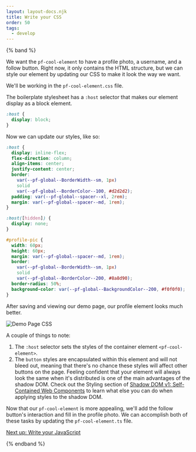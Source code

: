 ```yaml
---
layout: layout-docs.njk
title: Write your CSS
order: 50
tags:
  - develop
---
```


<style>
  img {
    max-width: 100%;
  }
</style>


{% band %}

We want the `pf-cool-element` to have a profile photo, a username, and a follow button.
Right now, it only contains the HTML structure, but we can style our element by 
updating our CSS to make it look the way we want.

We'll be working in the `pf-cool-element.css` file.

The boilerplate stylesheet has a `:host` selector that makes our element display 
as a block element.

```css
:host {
  display: block;
}
```

Now we can update our styles, like so:

```css
:host {
  display: inline-flex;
  flex-direction: column;
  align-items: center;
  justify-content: center;
  border: 
    var(--pf-global--BorderWidth--sm, 1px) 
    solid 
    var(--pf-global--BorderColor--100, #d2d2d2);
  padding: var(--pf-global--spacer--xl, 2rem);
  margin: var(--pf-global--spacer--md, 1rem);
}

:host([hidden]) {
  display: none;
}

#profile-pic {
  width: 60px;
  height: 60px;
  margin: var(--pf-global--spacer--md, 1rem);
  border: 
    var(--pf-global--BorderWidth--sm, 1px) 
    solid 
    var(--pf-global--BorderColor--200, #8a8d90);
  border-radius: 50%;
  background-color: var(--pf-global--BackgroundColor--200, #f0f0f0);
}
```

After saving and viewing our demo page, our profile element looks much better.

![Demo Page CSS](/images/develop/develop-css.png)

A couple of things to note:

1.  The `:host` selector sets the styles of the container element `<pf-cool-element>`.
2.  The `button` styles are encapsulated within this element and will not bleed out, meaning that there's no chance these styles will affect other buttons on the page. Feeling confident that your element will always look the same when it's distributed is one of the main advantages of the shadow DOM. Check out the Styling section of [Shadow DOM v1: Self-Contained Web Components](https://developers.google.com/web/fundamentals/web-components/shadowdom#styling) to learn what else you can do when applying styles to the shadow DOM.

Now that our `pf-cool-element` is more appealing, we'll add the follow button's interaction
and fill in the profile photo.
We can accomplish both of these tasks by updating the `pf-cool-element.ts` file.

<a class="cta" href="{{ '../javascript' | url }}">Next up: Write your JavaScript</a>

{% endband %}
